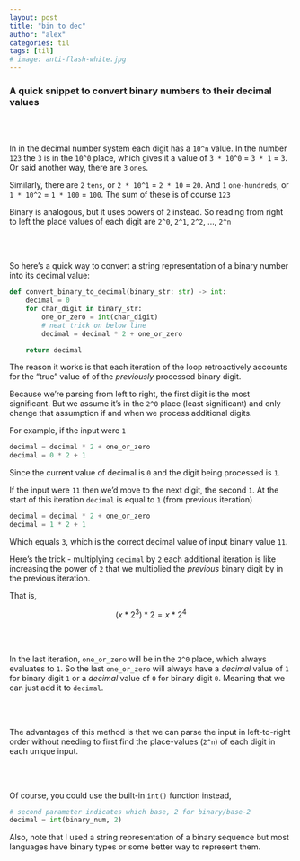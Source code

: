 ```yaml
---
layout: post
title: "bin to dec"
author: "alex"
categories: til
tags: [til]
# image: anti-flash-white.jpg
---
```


### A quick snippet to convert binary numbers to their decimal values

<br/> <br/>

In in the decimal number system each digit has a `10^n` value. In the number `123` the `3` is in the `10^0` place, which gives it a value of `3 * 10^0` = `3 * 1` = `3`. Or said another way, there are `3` `ones`.

Similarly, there are `2` `tens`, or `2 * 10^1` = `2 * 10` = `20`. And `1` `one-hundreds`, or `1 * 10^2` = `1 * 100` = `100`. The sum of these is of course `123`

Binary is analogous, but it uses powers of `2` instead. So reading from right to left the place values of each digit are `2^0`, `2^1`, `2^2`, …, `2^n`

<br/> <br/>

So here’s a quick way to convert a string representation of a binary number into its decimal value:

```python
def convert_binary_to_decimal(binary_str: str) -> int:
    decimal = 0
    for char_digit in binary_str:
        one_or_zero = int(char_digit)
        # neat trick on below line
        decimal = decimal * 2 + one_or_zero

    return decimal
```

The reason it works is that each iteration of the loop retroactively accounts for the “true” value of of the _previously_ processed binary digit. 

Because we’re parsing from left to right, the first digit is the most significant. But we assume it’s in the `2^0` place (least significant) and only change that assumption if and when we process additional digits.

For example, if the input were `1`

```python
decimal = decimal * 2 + one_or_zero
decimal = 0 * 2 + 1
```

Since the current value of decimal is `0` and the digit being processed is `1`.

If the input were `11` then we’d move to the next digit, the second `1`. At the start of this iteration `decimal` is equal to `1` (from previous iteration)

```python
decimal = decimal * 2 + one_or_zero
decimal = 1 * 2 + 1
```

Which equals `3`, which is the correct decimal value of input binary value `11`.

Here’s the trick - multiplying `decimal` by `2` each additional iteration is like increasing the power of `2` that we multiplied the _previous_ binary digit by in the previous iteration. 

That is,

$$ (x * 2^3) * 2 = x * 2^4 $$

<br/> <br/>

In the last iteration, `one_or_zero` will be in the `2^0` place, which always evaluates to `1`. So the last `one_or_zero` will always have a _decimal_ value of `1` for binary digit `1` or a _decimal_ value of `0` for binary digit `0`. Meaning that we can just add it to `decimal`.

<br/> <br/>

The advantages of this method is that we can parse the input in left-to-right order without needing to first find the place-values (`2^n`) of each digit in each unique input.

<br/> <br/>

Of course, you could use the built-in `int()` function instead,

```python
# second parameter indicates which base, 2 for binary/base-2
decimal = int(binary_num, 2)
```

Also, note that I used a string representation of a binary sequence but most languages have binary types or some better way to represent them.

<br/> <br/>
